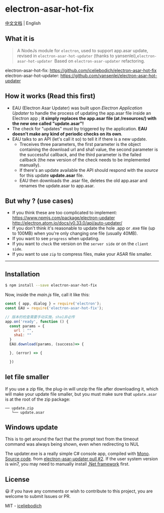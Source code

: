 # electron-asar-hot-fix

[中文文档](README-CN.md) | English

## What it is

> A NodeJs module for `electron`, used to support app.asar update, revised in `electron-asar-hot-updater` (thanks to yansenlei),`electron-asar-hot-updater `Based on `electron-asar-updater` refactoring.

electron-asar-hot-fix: https://github.com/iceliebodich/electron-asar-hot-fix 
electron-asar-hot-updater: https://github.com/yansenlei/electron-asar-hot-updater

## How it works (Read this first)

- EAU (Electron Asar Updater) was built upon _Electron Application Updater_ to handle the process of updating the app.asar file inside an Electron app ; **it simply replaces the app.asar file (at /resources/) with the new one called "update.asar"!**
- The check for "updates" must by triggered by the application. **EAU doesn't make any kind of periodic checks on its own**.
- EAU talks to an API (let's call it so) to tell it if there is a new update.
  - Treceives three parameters, the first parameter is the object containing the download url and sha1 value, the second parameter is the successful callback, and the third parameter is the failed callback (the new version of the check needs to be implemented manually).
  - If there's an update available the API should respond with the _source_ for this update **update.asar** file.
  - EAU then downloads the .asar file, deletes the old app.asar and renames the update.asar to app.asar.

## But why ? (use cases)

- If you think these are too complicated to implement: https://www.npmjs.com/package/electron-updater http://electron.atom.io/docs/v0.33.0/api/auto-updater/
- If you don't think it's reasonable to update the hole .app or .exe file (up to 100MB) when you're only changing one file (usually 40MB).
- If you want to see `progress` when updating.
- If you want to `check` the version on the `server side` or on the `client side`.
- If you want to use `zip` to compress files, make your ASAR file smaller.

---

## Installation

```bash
$ npm install --save electron-asar-hot-fix
```

Now, inside the _main.js_ file, call it like this:

```js
const { app, dialog } = require('electron');
const EAU = require('electron-asar-hot-fix');

// 版本的检查需要手动实施，sha1非必传
app.on('ready', function () {
  const params = {
    url : "",
    sha1: ""
  }
  EAU.download(params, (success)=> {

  }, (error) => {

  })
```

## let file smaller

If you use a zip file, the plug-in will unzip the file after downloading it, which will make your update file smaller, but you must make sure that `update.asar` is at the root of the zip package:

```
── update.zip
   └── update.asar
```

## Windows update

This is to get around the fact that the prompt text from the timeout command was always being shown, even when redirecting to NUL

The updater.exe is a really simple C# console app, compiled with [Mono](http://www.mono-project.com). [Source code](./updater.cs). from [electron-asar-updater pull #2](https://github.com/whitesmith/electron-asar-updater/pull/2). If the user system version is win7, you may need to manually install [.Net framework](https://dotnet.microsoft.com/download/dotnet-framework) first.

## License

:smiley: if you have any comments or wish to contribute to this project, you are welcome to submit Issues or PR.

MIT - [iceliebodich](https://github.com/iceliebodich)

